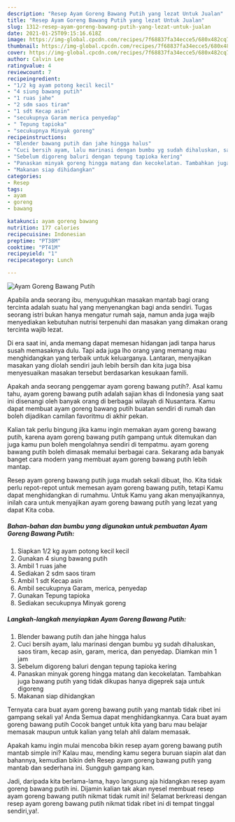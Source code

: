 ```yaml
---
description: "Resep Ayam Goreng Bawang Putih yang lezat Untuk Jualan"
title: "Resep Ayam Goreng Bawang Putih yang lezat Untuk Jualan"
slug: 1312-resep-ayam-goreng-bawang-putih-yang-lezat-untuk-jualan
date: 2021-01-25T09:15:16.618Z
image: https://img-global.cpcdn.com/recipes/7f68837fa34ecce5/680x482cq70/ayam-goreng-bawang-putih-foto-resep-utama.jpg
thumbnail: https://img-global.cpcdn.com/recipes/7f68837fa34ecce5/680x482cq70/ayam-goreng-bawang-putih-foto-resep-utama.jpg
cover: https://img-global.cpcdn.com/recipes/7f68837fa34ecce5/680x482cq70/ayam-goreng-bawang-putih-foto-resep-utama.jpg
author: Calvin Lee
ratingvalue: 4
reviewcount: 7
recipeingredient:
- "1/2 kg ayam potong kecil kecil"
- "4 siung bawang putih"
- "1 ruas jahe"
- "2 sdm saos tiram"
- "1 sdt Kecap asin"
- "secukupnya Garam merica penyedap"
- " Tepung tapioka"
- "secukupnya Minyak goreng"
recipeinstructions:
- "Blender bawang putih dan jahe hingga halus"
- "Cuci bersih ayam, lalu marinasi dengan bumbu yg sudah dihaluskan, saos tiram, kecap asin, garam, merica, dan penyedap. Diamkan min 1 jam"
- "Sebelum digoreng baluri dengan tepung tapioka kering"
- "Panaskan minyak goreng hingga matang dan kecokelatan. Tambahkan juga bawang putih yang tidak dikupas hanya digeprek saja untuk digoreng"
- "Makanan siap dihidangkan"
categories:
- Resep
tags:
- ayam
- goreng
- bawang

katakunci: ayam goreng bawang 
nutrition: 177 calories
recipecuisine: Indonesian
preptime: "PT38M"
cooktime: "PT41M"
recipeyield: "1"
recipecategory: Lunch

---
```



![Ayam Goreng Bawang Putih](https://img-global.cpcdn.com/recipes/7f68837fa34ecce5/680x482cq70/ayam-goreng-bawang-putih-foto-resep-utama.jpg)

Apabila anda seorang ibu, menyuguhkan masakan mantab bagi orang tercinta adalah suatu hal yang menyenangkan bagi anda sendiri. Tugas seorang istri bukan hanya mengatur rumah saja, namun anda juga wajib menyediakan kebutuhan nutrisi terpenuhi dan masakan yang dimakan orang tercinta wajib lezat.

Di era  saat ini, anda memang dapat memesan hidangan jadi tanpa harus susah memasaknya dulu. Tapi ada juga lho orang yang memang mau menghidangkan yang terbaik untuk keluarganya. Lantaran, menyajikan masakan yang diolah sendiri jauh lebih bersih dan kita juga bisa menyesuaikan masakan tersebut berdasarkan kesukaan famili. 



Apakah anda seorang penggemar ayam goreng bawang putih?. Asal kamu tahu, ayam goreng bawang putih adalah sajian khas di Indonesia yang saat ini disenangi oleh banyak orang di berbagai wilayah di Nusantara. Kamu dapat membuat ayam goreng bawang putih buatan sendiri di rumah dan boleh dijadikan camilan favoritmu di akhir pekan.

Kalian tak perlu bingung jika kamu ingin memakan ayam goreng bawang putih, karena ayam goreng bawang putih gampang untuk ditemukan dan juga kamu pun boleh mengolahnya sendiri di tempatmu. ayam goreng bawang putih boleh dimasak memalui berbagai cara. Sekarang ada banyak banget cara modern yang membuat ayam goreng bawang putih lebih mantap.

Resep ayam goreng bawang putih juga mudah sekali dibuat, lho. Kita tidak perlu repot-repot untuk memesan ayam goreng bawang putih, tetapi Kamu dapat menghidangkan di rumahmu. Untuk Kamu yang akan menyajikannya, inilah cara untuk menyajikan ayam goreng bawang putih yang lezat yang dapat Kita coba.

<!--inarticleads1-->

##### Bahan-bahan dan bumbu yang digunakan untuk pembuatan Ayam Goreng Bawang Putih:

1. Siapkan 1/2 kg ayam potong kecil kecil
1. Gunakan 4 siung bawang putih
1. Ambil 1 ruas jahe
1. Sediakan 2 sdm saos tiram
1. Ambil 1 sdt Kecap asin
1. Ambil secukupnya Garam, merica, penyedap
1. Gunakan  Tepung tapioka
1. Sediakan secukupnya Minyak goreng




<!--inarticleads2-->

##### Langkah-langkah menyiapkan Ayam Goreng Bawang Putih:

1. Blender bawang putih dan jahe hingga halus
1. Cuci bersih ayam, lalu marinasi dengan bumbu yg sudah dihaluskan, saos tiram, kecap asin, garam, merica, dan penyedap. Diamkan min 1 jam
1. Sebelum digoreng baluri dengan tepung tapioka kering
1. Panaskan minyak goreng hingga matang dan kecokelatan. Tambahkan juga bawang putih yang tidak dikupas hanya digeprek saja untuk digoreng
1. Makanan siap dihidangkan




Ternyata cara buat ayam goreng bawang putih yang mantab tidak ribet ini gampang sekali ya! Anda Semua dapat menghidangkannya. Cara buat ayam goreng bawang putih Cocok banget untuk kita yang baru mau belajar memasak maupun untuk kalian yang telah ahli dalam memasak.

Apakah kamu ingin mulai mencoba bikin resep ayam goreng bawang putih mantab simple ini? Kalau mau, mending kamu segera buruan siapin alat dan bahannya, kemudian bikin deh Resep ayam goreng bawang putih yang mantab dan sederhana ini. Sungguh gampang kan. 

Jadi, daripada kita berlama-lama, hayo langsung aja hidangkan resep ayam goreng bawang putih ini. Dijamin kalian tak akan nyesel membuat resep ayam goreng bawang putih nikmat tidak rumit ini! Selamat berkreasi dengan resep ayam goreng bawang putih nikmat tidak ribet ini di tempat tinggal sendiri,ya!.

